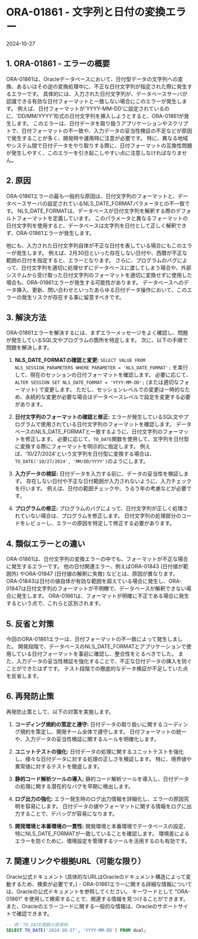 # ORA-01861 - 文字列と日付の変換エラー
2024-10-27

## 1. ORA-01861 - エラーの概要

ORA-01861は、Oracleデータベースにおいて、日付型データの文字列への変換、あるいはその逆の変換処理中に、不正な日付文字列が指定された際に発生するエラーです。  具体的には、入力された日付文字列が、データベースサーバが認識できる有効な日付フォーマットと一致しない場合にこのエラーが発生します。 例えば、日付フォーマットが'YYYY-MM-DD'に設定されているのに、'DD/MM/YYYY'形式の日付文字列を挿入しようとすると、ORA-01861が発生します。 このエラーは、日付データを取り扱うアプリケーションやスクリプトで、日付フォーマットの不一致や、入力データの妥当性検証の不足などが原因で発生することが多く、開発時や運用時に注意が必要です。 特に、異なる地域やシステム間で日付データをやり取りする際に、日付フォーマットの互換性問題が発生しやすく、このエラーを引き起こしやすい点に注意しなければなりません。


## 2. 原因

ORA-01861エラーの最も一般的な原因は、日付文字列のフォーマットと、データベースサーバの設定されているNLS_DATE_FORMATパラメータとの不一致です。 NLS_DATE_FORMATは、データベースが日付文字列を解釈する際のデフォルトフォーマットを定義しています。 このパラメータと異なるフォーマットの日付文字列を使用すると、データベースは文字列を日付として正しく解釈できず、ORA-01861エラーが発生します。

他にも、入力された日付文字列自体が不正な日付を表している場合にもこのエラーが発生します。 例えば、2月30日といった存在しない日付や、西暦が不正な範囲の日付を指定すると、エラーとなります。  さらに、プログラムのバグによって、日付文字列を適切に処理せずにデータベースに渡してしまう場合や、外部システムから受け取った日付文字列のフォーマットを適切に変換せずに使用した場合も、ORA-01861エラーが発生する可能性があります。 データベースへのデータ挿入、更新、問い合わせといったあらゆる日付データ操作において、このエラーの発生リスクが存在する事に留意すべきです。


## 3. 解決方法

ORA-01861エラーを解決するには、まずエラーメッセージをよく確認し、問題が発生しているSQL文やプログラムの箇所を特定します。  次に、以下の手順で問題を解決します。

1. **NLS_DATE_FORMATの確認と変更:**  `SELECT VALUE FROM NLS_SESSION_PARAMETERS WHERE PARAMETER = 'NLS_DATE_FORMAT';` を実行して、現在のセッションの日付フォーマットを確認します。  必要に応じて、`ALTER SESSION SET NLS_DATE_FORMAT = 'YYYY-MM-DD';`  (または適切なフォーマット) で変更します。  ただし、セッションレベルでの変更は一時的なため、永続的な変更が必要な場合はデータベースレベルで設定を変更する必要があります。

2. **日付文字列のフォーマットの確認と修正:**  エラーが発生しているSQL文やプログラムで使用されている日付文字列のフォーマットを確認します。  データベースのNLS_DATE_FORMATと一致するように、日付文字列のフォーマットを修正します。  必要に応じて、`TO_DATE`関数を使用して、文字列を日付型に変換する際にフォーマットを明示的に指定します。 例えば、'10/27/2024'という文字列を日付型に変換する場合は、`TO_DATE('10/27/2024', 'MM/DD/YYYY')`のようにします。

3. **入力データの検証:**  日付データを入力する前に、データの妥当性を検証します。  存在しない日付や不正な日付範囲が入力されないように、入力チェックを行います。  例えば、日付の範囲チェックや、うるう年の考慮などが必要です。

4. **プログラムの修正:**  プログラムのバグによって、日付文字列が正しく処理されていない場合は、プログラムを修正します。  日付文字列の処理部分のコードをレビューし、エラーの原因を特定して修正する必要があります。


## 4. 類似エラーとの違い

ORA-01861は、日付文字列の変換エラーの中でも、フォーマットが不正な場合に発生するエラーです。  他の日付関連エラー、例えばORA-01843 (日付値が範囲外) やORA-01847 (日付値の解釈に失敗) などとは、原因が異なります。 ORA-01843は日付の値自体が有効な範囲を超えている場合に発生し、ORA-01847は日付文字列のフォーマットが不明瞭で、データベースが解釈できない場合に発生します。 ORA-01861は、フォーマットが明確に不正である場合に発生するという点で、これらと区別されます。


## 5. 反省と対策

今回のORA-01861エラーは、日付フォーマットの不一致によって発生しました。  開発段階で、データベースのNLS_DATE_FORMATとアプリケーションで使用している日付フォーマットを事前に確認し、整合性をとるべきでした。  また、入力データの妥当性検証を強化することで、不正な日付データの挿入を防ぐことができたはずです。  テスト段階での徹底的なデータ検証が不足していた点を反省します。


## 6. 再発防止策

再発防止策として、以下の対策を実施します。

1. **コーディング規約の策定と遵守:**  日付データの取り扱いに関するコーディング規約を策定し、開発チーム全体で遵守します。  日付フォーマットの統一や、入力データの妥当性検証に関するルールを明確化します。

2. **ユニットテストの強化:**  日付データの処理に関するユニットテストを強化し、様々な日付データに対する処理の正しさを検証します。  特に、境界値や異常値に対するテストを徹底します。

3. **静的コード解析ツールの導入:**  静的コード解析ツールを導入し、日付データの処理に関する潜在的なバグを早期に検出します。

4. **ログ出力の強化:**  エラー発生時のログ出力情報を詳細化し、エラーの原因究明を容易にします。  日付データの値やフォーマットに関する情報をログに出力することで、デバッグが容易になります。

5. **開発環境と本番環境の一貫性:**  開発環境と本番環境でデータベースの設定、特にNLS_DATE_FORMATが一致していることを確認します。 環境差によるエラーを防ぐために、環境設定を管理するツールを活用するのも有効です。


## 7. 関連リンクや根拠URL（可能な限り）

Oracle公式ドキュメント (具体的なURLはOracleのドキュメント構造によって変動するため、検索が必要です。)  -  ORA-01861エラーに関する詳細な情報については、Oracleの公式ドキュメントを参照してください。  キーワードとして "ORA-01861" を使用して検索することで、関連する情報を見つけることができます。  また、Oracleのエラーコードに関する一般的な情報は、Oracleのサポートサイトで確認できます。


```sql
-- 例：TO_DATE関数の使用例
SELECT TO_DATE('2024-10-27', 'YYYY-MM-DD') FROM dual;
```